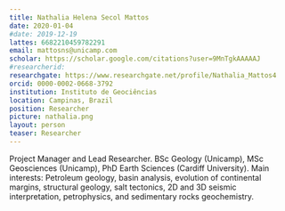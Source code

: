 ```yaml
---
title: Nathalia Helena Secol Mattos
date: 2020-01-04
#date: 2019-12-19
lattes: 6682210459782291
email: mattosns@unicamp.com
scholar: https://scholar.google.com/citations?user=9MnTgkAAAAAJ
#researcherid:
researchgate: https://www.researchgate.net/profile/Nathalia_Mattos4
orcid: 0000-0002-0668-3792
institution: Instituto de Geociências
location: Campinas, Brazil
position: Researcher
picture: nathalia.png
layout: person
teaser: Researcher
---
```


Project Manager and Lead Researcher.
BSc Geology (Unicamp), MSc Geosciences (Unicamp), PhD Earth Sciences (Cardiff
University). Main interests: Petroleum geology, basin analysis, evolution of
continental margins, structural geology, salt tectonics, 2D and 3D seismic
interpretation, petrophysics, and sedimentary rocks geochemistry.
